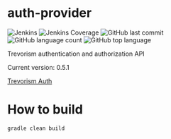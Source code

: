 # auth-provider
![Jenkins](https://img.shields.io/jenkins/build/http/trevorism-build.eastus.cloudapp.azure.com/auth-provider)
![Jenkins Coverage](https://img.shields.io/jenkins/coverage/jacoco/http/trevorism-build.eastus.cloudapp.azure.com/auth-provider)
![GitHub last commit](https://img.shields.io/github/last-commit/trevorism/auth-provider)
![GitHub language count](https://img.shields.io/github/languages/count/trevorism/auth-provider)
![GitHub top language](https://img.shields.io/github/languages/top/trevorism/auth-provider)

Trevorism authentication and authorization API

Current version: 0.5.1

[Trevorism Auth](https://auth.trevorism.com/)

# How to build
`gradle clean build`